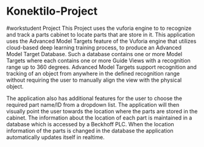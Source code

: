 # Konektilo-Project
#workstudent Project
This Project uses the vuforia engine to  to recognize and track a parts cabinet to locate parts that are store in it. This application uses the Advanced Model Targets feature of the Vuforia engine that utilizes cloud-based deep learning training process, to produce an Advanced Model Target Database. Such a database contains one or more Model Targets where each contains one or more Guide Views with a recognition range up to 360 degrees. Advanced Model Targets support recognition and tracking of an object from anywhere in the defined recognition range without requiring the user to manually align the view with the physical object. 

The application also has additional features for the user to choose the required part name/ID from a dropdown list. The application will then visually point the user towards the location where the parts are stored in the cabinet. The information about the location of each part is maintained in a database which is accessed by a Beckhoff PLC. When the location information of the parts is changed in the database the application automatically updates itself in realtime. 
